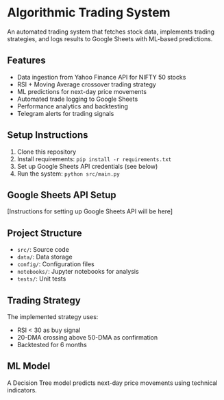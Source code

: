# Algorithmic Trading System

An automated trading system that fetches stock data, implements trading strategies, and logs results to Google Sheets with ML-based predictions.

## Features
- Data ingestion from Yahoo Finance API for NIFTY 50 stocks
- RSI + Moving Average crossover trading strategy
- ML predictions for next-day price movements
- Automated trade logging to Google Sheets
- Performance analytics and backtesting
- Telegram alerts for trading signals

## Setup Instructions
1. Clone this repository
2. Install requirements: `pip install -r requirements.txt`
3. Set up Google Sheets API credentials (see below)
4. Run the system: `python src/main.py`

## Google Sheets API Setup
[Instructions for setting up Google Sheets API will be here]

## Project Structure
- `src/`: Source code
- `data/`: Data storage
- `config/`: Configuration files
- `notebooks/`: Jupyter notebooks for analysis
- `tests/`: Unit tests

## Trading Strategy
The implemented strategy uses:
- RSI < 30 as buy signal
- 20-DMA crossing above 50-DMA as confirmation
- Backtested for 6 months

## ML Model
A Decision Tree model predicts next-day price movements using technical indicators.